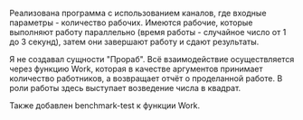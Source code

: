 Реализована программа с использованием каналов, где входные параметры - количество рабочих.
Имеются рабочие, которые выполняют работу параллельно (время работы - случайное число от 1 до 3 секунд),
затем они завершают работу и сдают результаты.

Я не создавал сущности "Прораб". Всё взаимодействие осуществляется через функцию Work,
которая в качестве аргументов принимает количество работников, а возвращает отчёт о проделанной работе.
В роли работы здесь выступает возведение числа в квадрат.

Также добавлен benchmark-test к функции Work.
